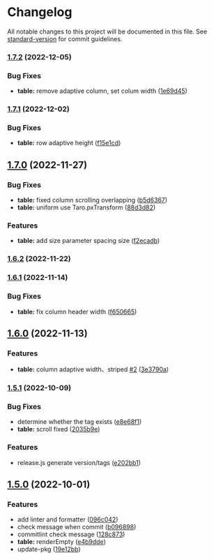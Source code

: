 # Changelog

All notable changes to this project will be documented in this file. See [standard-version](https://github.com/conventional-changelog/standard-version) for commit guidelines.

### [1.7.2](https://github.com/qiuweikangdev/taro-react-table/compare/taro-react-table-v1.7.1...taro-react-table-v1.7.2) (2022-12-05)


### Bug Fixes

* **table:** remove adaptive column, set colum width ([1e69d45](https://github.com/qiuweikangdev/taro-react-table/commit/1e69d4598b9383ede670d4724aad0b2a4ebc605c))

### [1.7.1](https://github.com/qiuweikangdev/taro-react-table/compare/taro-react-table-v1.7.0...taro-react-table-v1.7.1) (2022-12-02)


### Bug Fixes

* **table:** row adaptive height ([f15e1cd](https://github.com/qiuweikangdev/taro-react-table/commit/f15e1cd8c92d554069164cfc4e47506c67c6218e))

## [1.7.0](https://github.com/qiuweikangdev/taro-react-table/compare/taro-react-table-v1.6.2...taro-react-table-v1.7.0) (2022-11-27)


### Bug Fixes

* **table:** fixed column scrolling overlapping ([b5d6367](https://github.com/qiuweikangdev/taro-react-table/commit/b5d6367ce943764a69e1f9fd98242d554f690506))
* **table:** uniform use Taro.pxTransform ([88d3d82](https://github.com/qiuweikangdev/taro-react-table/commit/88d3d823c14406c6d089e8aaa8cebc847feccaf1))


###   Features

* **table:** add size parameter spacing size ([f2ecadb](https://github.com/qiuweikangdev/taro-react-table/commit/f2ecadb3cab376e7173811fdb6b42758767de8c6))

### [1.6.2](https://github.com/qiuweikangdev/taro-react-table/compare/taro-react-table-v1.6.1...taro-react-table-v1.6.2) (2022-11-22)

### [1.6.1](https://github.com/qiuweikangdev/taro-react-table/compare/taro-react-table-v1.6.0...taro-react-table-v1.6.1) (2022-11-14)


### Bug Fixes

* **table:** fix column header width ([f650665](https://github.com/qiuweikangdev/taro-react-table/commit/f650665963f25880d0cc5fc4c47f18a12e3d06df))

## [1.6.0](https://github.com/qiuweikangdev/taro-react-table/compare/taro-react-table-v1.5.1...taro-react-table-v1.6.0) (2022-11-13)


###   Features

* **table:** column adaptive width、striped [#2](https://github.com/qiuweikangdev/taro-react-table/issues/2) ([3e3790a](https://github.com/qiuweikangdev/taro-react-table/commit/3e3790a6ad6cb83f546dcf1af71401c24463259d))

### [1.5.1](https://github.com/qiuweikangdev/taro-react-table/compare/taro-react-table-v1.5.0...taro-react-table-v1.5.1) (2022-10-09)


### Bug Fixes

* determine whether the tag exists ([e8e68f1](https://github.com/qiuweikangdev/taro-react-table/commit/e8e68f11641afce532bbdaafa5f1a1b7d2cdb420))
* **table:** scroll fixed ([2035b9e](https://github.com/qiuweikangdev/taro-react-table/commit/2035b9ef97030f81bfcdc562fcb9c8fad1264dbd))


###   Features

* release.js generate version/tags ([e202bb1](https://github.com/qiuweikangdev/taro-react-table/commit/e202bb18daedb920e79f297a62b4c935df0e26c8))

## [1.5.0](https://github.com/qiuweikangdev/taro-react-table/compare/taro-react-table-v1.4.0...taro-react-table-v1.5.0) (2022-10-01)


###   Features

* add linter and formatter ([096c042](https://github.com/qiuweikangdev/taro-react-table/commit/096c042b8a384e7544dacebdcfafd1799196b247))
* check message when commit ([b096898](https://github.com/qiuweikangdev/taro-react-table/commit/b096898c8b25c5ec4d5983fb574cf07ee12be626))
* commitlint check message ([128c873](https://github.com/qiuweikangdev/taro-react-table/commit/128c873b41a0b89f4b49f69d34a7835f441a7653))
* **table:** renderEmpty ([e4b9dde](https://github.com/qiuweikangdev/taro-react-table/commit/e4b9ddedda7075bb354b7dee1277855d7afe1665))
* update-pkg ([19e12bb](https://github.com/qiuweikangdev/taro-react-table/commit/19e12bb8c0b60b6b72cadaf0f3a54e6af39c294d))
